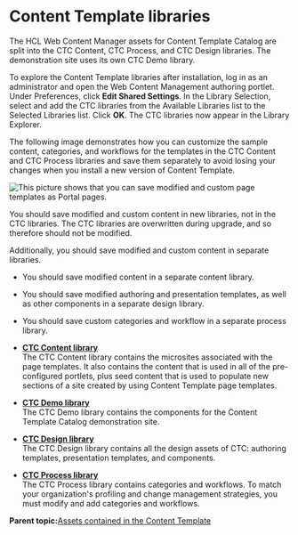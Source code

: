 # Content Template libraries

The HCL Web Content Manager assets for Content Template Catalog are split into the CTC Content, CTC Process, and CTC Design libraries. The demonstration site uses its own CTC Demo library.

To explore the Content Template libraries after installation, log in as an administrator and open the Web Content Management authoring portlet. Under Preferences, click **Edit Shared Settings**. In the Library Selection, select and add the CTC libraries from the Available Libraries list to the Selected Libraries list. Click **OK**. The CTC libraries now appear in the Library Explorer.

The following image demonstrates how you can customize the sample content, categories, and workflows for the templates in the CTC Content and CTC Process libraries and save them separately to avoid losing your changes when you install a new version of Content Template.

![This picture shows that you can save modified and custom page templates as Portal pages.](../images/OverallStructure_small.jpg)

You should save modified and custom content in new libraries, not in the CTC libraries. The CTC libraries are overwritten during upgrade, and so therefore should not be modified.

Additionally, you should save modified and custom content in separate libraries.

-   You should save modified content in a separate content library.
-   You should save modified authoring and presentation templates, as well as other components in a separate design library.
-   You should save custom categories and workflow in a separate process library.

-   **[CTC Content library](../ctc/ctc_arch_lib_cont.md)**  
The CTC Content library contains the microsites associated with the page templates. It also contains the content that is used in all of the pre-configured portlets, plus seed content that is used to populate new sections of a site created by using Content Template page templates.
-   **[CTC Demo library](../ctc/ctc_arch_lib_demo.md)**  
The CTC Demo library contains the components for the Content Template Catalog demonstration site.
-   **[CTC Design library](../ctc/ctc_arch_lib_design.md)**  
The CTC Design library contains all the design assets of CTC: authoring templates, presentation templates, and components.
-   **[CTC Process library](../ctc/ctc_arch_lib_proc.md)**  
The CTC Process library contains categories and workflows. To match your organization's profiling and change management strategies, you must modify and add categories and workflows.

**Parent topic:**[Assets contained in the Content Template](../ctc/ctc-assets.md)

